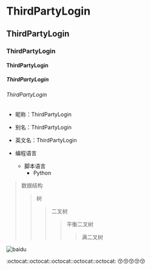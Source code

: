 # ThirdPartyLogin  
## ThirdPartyLogin  
### ThirdPartyLogin 
#### ThirdPartyLogin  
##### ThirdPartyLogin  
###### ThirdPartyLogin   


* 昵称：ThirdPartyLogin  
* 别名：ThirdPartyLogin  
* 英文名：ThirdPartyLogin



* 编程语言  
    * 脚本语言  
       * Python  
      
>数据结构  
>>树  
>>>二叉树  
>>>>平衡二叉树  
>>>>>满二叉树 

![baidu](http://www.baidu.com/img/bdlogo.gif "百度logo")  


:octocat::octocat::octocat::octocat::octocat:
:kissing_closed_eyes::kissing_closed_eyes::kissing_closed_eyes::kissing_closed_eyes::kissing_closed_eyes:
